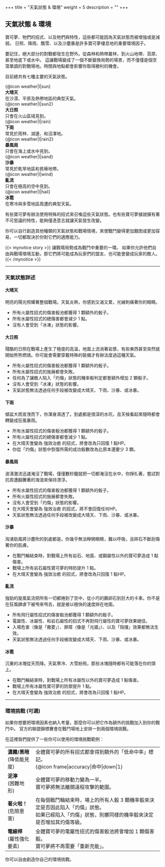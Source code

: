 +++
title = "天氣狀態 & 環境"
weight = 5
description = ""
+++

## 天氣狀態 & 環境
寶可夢、牠們的招式、以及牠們與特性，這些都可能因為天氣狀態而被增強或是減弱。
日照、降雨、飄雪、以及沙塵暴是許多寶可夢棲息地的重要環境因子。

要記住，絕大部分的對戰都發生在野外。從森林和熱帶叢林，到火山地帶、苔原、甚至地底下或水中。
這讓戰場變成了一個不斷變換局勢的場景，而不僅僅是個空蕩單調的對戰場地。時間與地點都會影響你取得勝利的機會。

目前總共有七種主要的天氣狀態。

<div class="iconDesc-container">
  <div class="iconDesc-item">{@icon weather|l|sun}</div>
  <div class="iconDesc-item">
    <b>大晴天</b><br/>
    在沙漠、平原及熱帶地區的典型天氣。
  </div>
</div>
<div class="iconDesc-container">
  <div class="iconDesc-item">{@icon weather|l|sun2}</div>
  <div class="iconDesc-item">
    <b>大日照</b><br/>
    只會在火山區域見到。
  </div>
</div>
<div class="iconDesc-container">
  <div class="iconDesc-item">{@icon weather|l|rain}</div>
  <div class="iconDesc-item">
    <b>下雨</b><br/>
    常見於雨林、湖邊、和沼澤地。
  </div>
</div>
<div class="iconDesc-container">
  <div class="iconDesc-item">{@icon weather|l|rain2}</div>
  <div class="iconDesc-item">
    <b>暴風雨 </b><br/>
    只會在海上或水中見到。
  </div>
</div>
<div class="iconDesc-container">
  <div class="iconDesc-item">{@icon weather|l|sand}</div>
  <div class="iconDesc-item">
    <b>沙暴 </b><br/>
    常見於乾旱地區和貧瘠地帶。    
  </div>
</div>
<div class="iconDesc-container">
  <div class="iconDesc-item">{@icon weather|l|wind}</div>
  <div class="iconDesc-item">
    <b>亂流 </b><br/>
    只會在極高的空中見到。
  </div>
</div>
<div class="iconDesc-container">
  <div class="iconDesc-item">{@icon weather|l|hail}</div>
  <div class="iconDesc-item">
    <b>冰雹 </b><br/>
    在寒冷與多雪地區周遭的典型天氣。
  </div>
</div>

有些寶可夢有辦法使用特殊的招式來召喚這些天氣狀態。也有些寶可夢據說擁有著不可思議的特性，能夠僅憑意志就讓天氣發生改變。

你可以自行創造其他種類的天氣狀態和戰場情境，來使戰鬥變得更加艱困或更加容易，一切都取決於你對它們的適應能力。

{{< mynotice story >}}
讓戰場局勢成為戰鬥中重要的一環。
如果你允許他們自由與戰場環境互動，那它們將可能成為玩家們的盟友、也可能會變成玩家的敵人。
{{< /mynotice >}}


---
### 天氣狀態詳述
<div class="Frame">

#### <div class='icon weather sun'>大晴天</div>
明亮的陽光照耀著整個戰場。天氣炎熱，你感到又渴又累，光線刺痛著你的眼睛。
* 所有火屬性招式的傷害骰池都獲得 1 顆額外的骰子。
* 所有水屬性招式的總傷害都會減少 1 點。
* 沒有人會受到「冰凍」狀態的影響。
</div>
<div class="Frame">

#### <div class='icon weather sun2'>大日照</div>
殘酷的日照在戰場上產生了極度的高溫，地面上流淌著岩漿，有些東西甚至突然就開始熊熊燃燒。你可能會需要穿戴特殊的裝備才有辦法度過這種天氣。
* 所有火屬性招式的傷害骰池都獲得 1 顆額外的骰子。
* 所有水屬性招式的施展都會失敗。
* 任何為了讓敵人陷入「灼傷」狀態的機率骰判定都會額外增加 2 顆骰子。
* 沒有人會受到「冰凍」狀態的影響。
* 天氣狀態無法透過任何手段被改變成大晴天、下雨、沙暴、或冰暴。
</div>
<div class="Frame">

#### <div class='icon weather rain'>下雨</div>
傾盆大雨宣洩而下，你渾身濕透了。到處都是很深的水坑，且天候看起來隨時都會轉變成狂風暴雨。
* 所有水屬性招式的傷害骰池都獲得 1 顆額外的骰子。
* 所有火屬性招式的總傷害都會減少 1 點。
* 在大晴天會變為 強效治癒 的招式，將會改為只回復 1 點HP。
* 你從「灼傷」狀態中恢復所需的成功骰數改為比原本還要少 3 顆。
</div>
<div class="Frame">

#### <div class='icon weather rain2'>暴風雨</div>
波濤激流迅速淹沒了戰場，僅僅數秒鐘就把一切都淹沒在水中，你掙扎著，嘗試對抗周遭翻騰著的海浪來保持漂浮。
* 所有水屬性招式的傷害骰池都獲得 1 顆額外的骰子。
* 所有火屬性招式的施展都會失敗。
* 沒有人會受到「灼傷」狀態的影響。
* 在大晴天會變為 強效治癒 的招式，將不會回復任何HP。
* 天氣狀態無法透過任何手段被改變成大晴天、下雨、沙暴、或冰暴。
</div>
<div class="Frame">

#### <div class='icon weather sand'>沙暴</div>
洶湧勁風將沙塵吹的到處都是。你幾乎無法睜開眼睛，難以呼吸，且碎石不斷刮傷著你的肌膚。
* 在戰鬥輪結束時，對戰場上所有岩石、地面、或鋼屬性以外的寶可夢造成 1 點傷害。
* 戰場上所有岩石屬性寶可夢的特防提升 1 點。
* 在大晴天會變為 強效治癒 的招式，將會改為只回復 1 點HP。
</div>
<div class="Frame">

#### <div class='icon weather wind'>亂流</div>
強勁的旋風氣流把所有一切都捲到了空中，從小巧的鵝卵石到巨大的卡車。你不是在狂風肆虐下被甩來甩去，就是被以極快的速度摔在地面。
* 所有飛行屬性招式的傷害骰池都獲得 1 顆額外的骰子。
* 電屬性、冰屬性、和岩石屬性的招式不再對飛行屬性的寶可夢效果絕佳。
* 入場危害（像是「撒菱」）、屏障（像是「光牆」）、以及「阻擋」效果都無法生效。
* 天氣狀態無法透過任何手段被改變成大晴天、下雨、沙暴、或冰暴。
</div>
<div class="Frame">

#### <div class='icon weather hail'>冰雹</div>
沉重的冰塊從天而降。天氣寒冷、大雪紛飛，那些冰塊隨時都有可能落在你的頭上。
* 在戰鬥輪結束時，對戰場上所有冰屬性以外的寶可夢造成 1 點傷害。
* 戰場上所有冰屬性寶可夢的防禦提升 1 點。
* 在大晴天會變為 強效治癒 的招式，將會改為只回復 1 點HP。
</div>


---
### 環境挑戰 (可選)
如果你想要把環境因素也納入考量，那麼你可以把它作為額外的挑戰加入到你的戰鬥中。
官方的聯盟錦標賽會在戰鬥場地上安排一到兩個環境挑戰。

在這裡我們提供了一些你可以使用的環境挑戰範例：

<table>
<tr>
  <td><b>濃霧/黑暗</b><br/>(降低能見度) </td>
  <td align="left">全體寶可夢的所有招式都會得到額外的「低命中率」標記。<br/>
      {@icon frame|accuracy|命中|down|1}</td></tr>
<tr>
  <td><b>泥濘</b><br/>(困難地形) </td>
  <td align="left">全體寶可夢的移動力變為一半。<br/>
      寶可夢將無法離開遠程攻擊的範圍。</td></tr>
<tr>
  <td><b>著火啦！</b><br/>(危險患害) </td>
  <td align="left">在每個戰鬥輪結束時，場上的所有人骰 3 顆機率骰來決定是否因此陷入「灼傷」狀態。 <br/>
      如果已經陷入「灼傷」狀態，則擲同樣的機率骰來決定是否增加其灼傷等級。 </td></tr>
<tr>
  <td><b>電線桿</b><br/>(屬性強化要素) </td>
  <td align="left">全體寶可夢的電屬性招式的傷害骰池將會增加 1 顆傷害骰。<br/>
      寶可夢將不再需要「重新充能」。 </td></tr>
</table>

你可以自由創造你自己的環境挑戰。